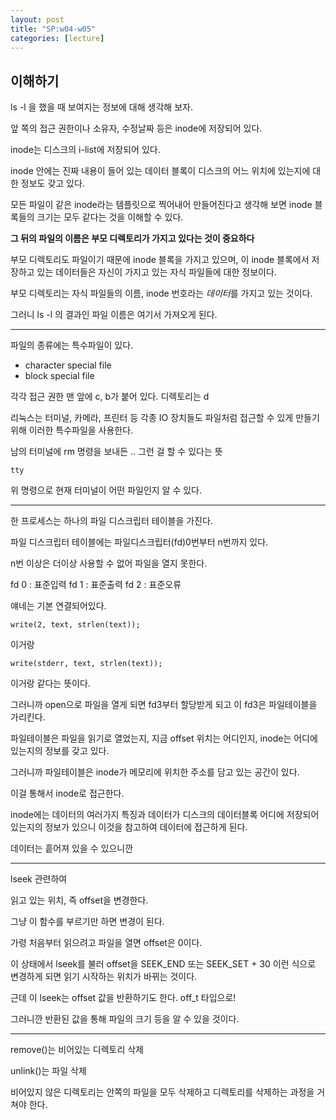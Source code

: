```yaml
---
layout: post
title: "SP:w04-w05"
categories: [lecture]
---
```


## 이해하기

ls -l 을 했을 때 보여지는 정보에 대해 생각해 보자.

앞 쪽의 접근 권한이나 소유자, 수정날짜 등은 inode에 저장되어 있다.

inode는 디스크의 i-list에 저장되어 있다.

inode 안에는 진짜 내용이 들어 있는 데이터 블록이 디스크의 어느 위치에 있는지에 대한 정보도 갖고 있다.

모든 파일이 같은 inode라는 템플릿으로 찍어내어 만들어진다고 생각해 보면 inode 블록들의 크기는 모두 같다는 것을 이해할 수 있다.

**그 뒤의 파일의 이름은 부모 디렉토리가 가지고 있다는 것이 중요하다**

부모 디렉토리도 파일이기 때문에 inode 블록을 가지고 있으며, 이 inode 블록에서 저장하고 있는 데이터들은 자신이 가지고 있는 자식 파일들에 대한 정보이다.

부모 디렉토리는 자식 파일들의 이름, inode 번호라는 *데이터*를 가지고 있는 것이다.

그러니 ls -l 의 결과인 파일 이름은 여기서 가져오게 된다.

---

파일의 종류에는 특수파일이 있다.

- character special file
- block special file

각각 접근 권한 맨 앞에 c, b가 붙어 있다. 디렉토리는 d

리눅스는 터미널, 카메라, 프린터 등 각종 IO 장치들도 파일처럼 접근할 수 있게 만들기 위해 이러한 특수파일을 사용한다.

남의 터미널에 rm 명령을 보내든 .. 그런 걸 할 수 있다는 뜻

    tty

위 명령으로 현재 터미널이 어떤 파일인지 알 수 있다.

---

한 프로세스는 하나의 파일 디스크립터 테이블을 가진다.

파일 디스크립터 테이블에는 파일디스크립터(fd)0번부터 n번까지 있다.

n번 이상은 더이상 사용할 수 없어 파일을 열지 못한다.

fd 0 : 표준입력
fd 1 : 표준출력
fd 2 : 표준오류

얘네는 기본 연결되어있다.

    write(2, text, strlen(text));

이거랑

    write(stderr, text, strlen(text));

이거랑 같다는 뜻이다.

그러니까 open으로 파일을 열게 되면 fd3부터 할당받게 되고 이 fd3은 파일테이블을 가리킨다.

파일테이블은 파일을 읽기로 열었는지, 지금 offset 위치는 어디인지, inode는 어디에 있는지의 정보를 갖고 있다.

그러니까 파일테이블은 inode가 메모리에 위치한 주소를 담고 있는 공간이 있다.

이걸 통해서 inode로 접근한다.

inode에는 데이터의 여러가지 특징과 데이터가 디스크의 데이터블록 어디에 저장되어있는지의 정보가 있으니 이것을 참고하여 데이터에 접근하게 된다.

데이터는 흩어져 있을 수 있으니깐

---

lseek 관련하여

읽고 있는 위치, 즉 offset을 변경한다.

그냥 이 함수를 부르기만 하면 변경이 된다.

가령 처음부터 읽으려고 파일을 열면 offset은 0이다.

이 상태에서 lseek를 불러 offset을 SEEK_END 또는 SEEK_SET + 30 이런 식으로 변경하게 되면 읽기 시작하는 위치가 바뀌는 것이다.

근데 이 lseek는 offset 값을 반환하기도 한다. off_t 타입으로!

그러니깐 반환된 값을 통해 파일의 크기 등을 알 수 있을 것이다.

---

remove()는 비어있는 디렉토리 삭제

unlink()는 파일 삭제

비어있지 않은 디렉토리는 안쪽의 파일을 모두 삭제하고 디렉토리를 삭제하는 과정을 거쳐야 한다.